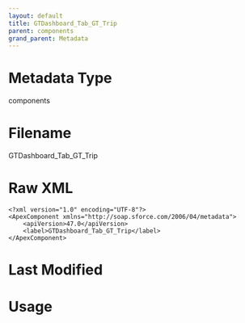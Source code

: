 ```yaml
---
layout: default
title: GTDashboard_Tab_GT_Trip
parent: components
grand_parent: Metadata
---
```

# Metadata Type
components


# Filename 
GTDashboard_Tab_GT_Trip


# Raw XML
```
<?xml version="1.0" encoding="UTF-8"?>
<ApexComponent xmlns="http://soap.sforce.com/2006/04/metadata">
    <apiVersion>47.0</apiVersion>
    <label>GTDashboard_Tab_GT_Trip</label>
</ApexComponent>
```


# Last Modified


# Usage

